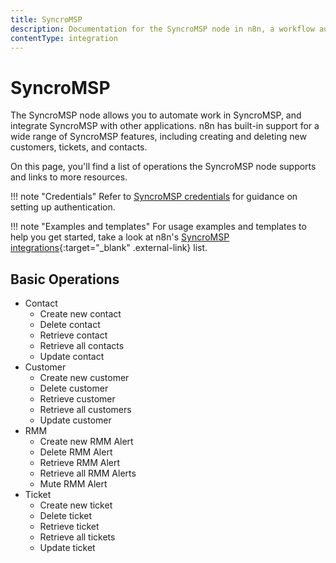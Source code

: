 ```yaml
---
title: SyncroMSP
description: Documentation for the SyncroMSP node in n8n, a workflow automation platform. Includes details of operations and configuration, and links to examples and credentials information.
contentType: integration
---
```


# SyncroMSP

The SyncroMSP node allows you to automate work in SyncroMSP, and integrate SyncroMSP with other applications. n8n has built-in support for a wide range of SyncroMSP features, including creating and deleting new customers, tickets, and contacts. 

On this page, you'll find a list of operations the SyncroMSP node supports and links to more resources.

!!! note "Credentials"
    Refer to [SyncroMSP credentials](/integrations/builtin/credentials/syncromsp/) for guidance on setting up authentication. 

!!! note "Examples and templates"
    For usage examples and templates to help you get started, take a look at n8n's [SyncroMSP integrations](https://n8n.io/integrations/syncromsp/){:target="_blank" .external-link} list.


## Basic Operations

* Contact
    * Create new contact
    * Delete contact
    * Retrieve contact
    * Retrieve all contacts
    * Update contact
* Customer
    * Create new customer
    * Delete customer
    * Retrieve customer
    * Retrieve all customers
    * Update customer
* RMM
    * Create new RMM Alert
    * Delete RMM Alert
    * Retrieve RMM Alert
    * Retrieve all RMM Alerts
    * Mute RMM Alert
* Ticket
    * Create new ticket
    * Delete ticket
    * Retrieve ticket
    * Retrieve all tickets
    * Update ticket

